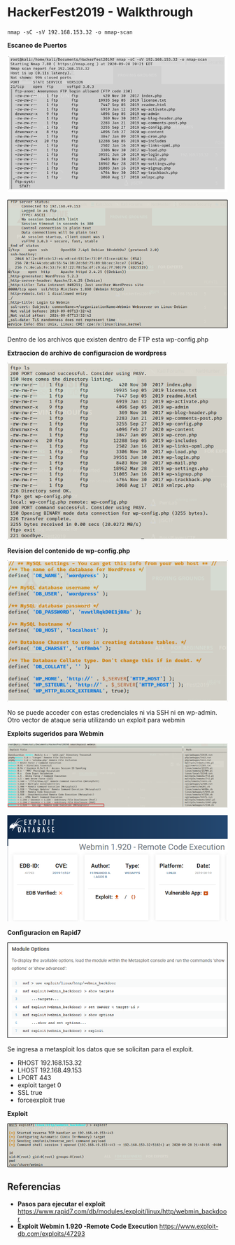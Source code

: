 # HackerFest2019 - Walkthrough



`nmap -sC -sV 192.168.153.32 -o nmap-scan`

**Escaneo de Puertos**

![](images/hackerfest2019/nmap1.PNG)

![](/images/hackerfest2019/nmap2.PNG)

Dentro de los archivos que existen dentro de FTP esta wp-config.php

**Extraccion de archivo de configuracion de wordpress**

![](/images/hackerfest2019/accesoftp.PNG)

**Revision del contenido de wp-config.php**

![](/images/hackerfest2019/wp-config.PNG)

No se puede acceder con estas credenciales ni via SSH ni en wp-admin. Otro vector de ataque seria utilizando un exploit para webmin

**Exploits sugeridos para Webmin**

![](/images/hackerfest2019/searchsploit.PNG)

![](/images/hackerfest2019/webmin.PNG)

**Configuracion en Rapid7**

![](/images/hackerfest2019/rapid7.PNG)

Se ingresa a metasploit los datos que se solicitan para el exploit.

+ RHOST 192.168.153.32
+ LHOST 192.168.49.153
+ LPORT 443
+ exploit target 0 
+ SSL true
+ forceexploit true

**Exploit**

![](/images/hackerfest2019/exploit.PNG)


## Referencias

+ **Pasos para ejecutar el exploit** https://www.rapid7.com/db/modules/exploit/linux/http/webmin_backdoor
+ **Exploit Webmin 1.920 -Remote Code Execution** https://www.exploit-db.com/exploits/47293
